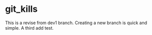 # git_kills
This is a revise from dev1 branch.
Creating a new branch is quick and simple.
A third add test.

